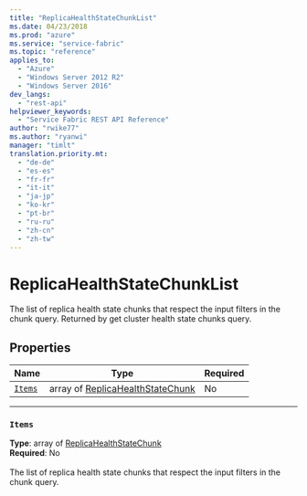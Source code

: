 ```yaml
---
title: "ReplicaHealthStateChunkList"
ms.date: 04/23/2018
ms.prod: "azure"
ms.service: "service-fabric"
ms.topic: "reference"
applies_to: 
  - "Azure"
  - "Windows Server 2012 R2"
  - "Windows Server 2016"
dev_langs: 
  - "rest-api"
helpviewer_keywords: 
  - "Service Fabric REST API Reference"
author: "rwike77"
ms.author: "ryanwi"
manager: "timlt"
translation.priority.mt: 
  - "de-de"
  - "es-es"
  - "fr-fr"
  - "it-it"
  - "ja-jp"
  - "ko-kr"
  - "pt-br"
  - "ru-ru"
  - "zh-cn"
  - "zh-tw"
---
```

# ReplicaHealthStateChunkList

The list of replica health state chunks that respect the input filters in the chunk query. Returned by get cluster health state chunks query.


## Properties
| Name | Type | Required |
| --- | --- | --- |
| [`Items`](#items) | array of [ReplicaHealthStateChunk](sfclient-v62-model-replicahealthstatechunk.md) | No |

____
### `Items`
__Type__: array of [ReplicaHealthStateChunk](sfclient-v62-model-replicahealthstatechunk.md) <br/>
__Required__: No<br/>
<br/>
The list of replica health state chunks that respect the input filters in the chunk query.

